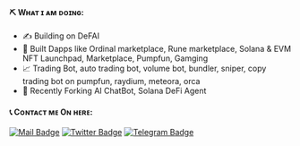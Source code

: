 #### ⛏ Wʜᴀᴛ ɪ ᴀᴍ ᴅᴏɪɴɢ:

- ✍ Building on DeFAI
- 🌱 Built Dapps like Ordinal marketplace, Rune marketplace, Solana & EVM NFT Launchpad, Marketplace, Pumpfun, Gamging
- :chart_with_upwards_trend: Trading Bot, auto trading bot, volume bot, bundler, sniper, copy trading bot on pumpfun, raydium, meteora, orca 
- 💼 Recently Forking AI ChatBot, Solana DeFi Agent

#### 📞 Cᴏɴᴛᴀᴄᴛ ᴍᴇ Oɴ ʜᴇʀᴇ:
[![Mail Badge](https://img.shields.io/badge/Gmail-D14836?style=for-the-badge&logo=gmail&logoColor=white)](mailto:rizzmuffin24@gmail.com)
[![Twitter Badge](https://img.shields.io/badge/Twitter-1DA1F2?style=for-the-badge&logo=twitter&logoColor=white)](https://twitter.com/ProDogeLover)
[![Telegram Badge](https://img.shields.io/badge/Telegram-2CA5E0?style=for-the-badge&logo=telegram&logoColor=white)](https://t.me/dogewhiz)
